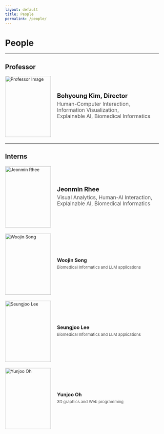 ```yaml
---
layout: default
title: People
permalink: /people/
---
```


# **People**

---

## Professor
<div style="display: flex; align-items: center; margin-bottom: 20px;">
  <img src="/professor.jpeg" alt="Professor Image" style="width: 150px; height: 200px; margin-right: 20px; object-fit: cover;">
  <div>
    <h3 style="margin: 0; font-size: 20px;">Bohyoung Kim, Director</h3>
    <p style="margin: 5px 0; color: #555; font-size: 17px;">Human-Computer Interaction, Information Visualization,<br>Explainable AI, Biomedical Informatics</p>
  </div>
</div>

---

## Interns
<div style="display: flex; flex-direction: column; gap: 20px; margin-top: 20px;">

  <div style="display: flex; align-items: center;">
    <img src="/jeongmin.jpeg" alt="Jeonmin Rhee" style="width: 150px; height: 200px; margin-right: 20px; object-fit: cover;">
    <div>
      <h4 style="margin: 0; font-size: 20px;">Jeonmin Rhee</h4>
      <p style="margin: 5px 0; color: #555; font-size: 17px;">Visual Analytics, Human-AI Interaction, Explainable AI, Biomedical Informatics</p>
    </div>
  </div>

  <div style="display: flex; align-items: center;">
    <img src="/woojin.jpeg" alt="Woojin Song" style="width: 150px; height: 200px; margin-right: 20px; object-fit: cover;">
    <div>
      <h4 style="margin: 0; font-size: 16px;">Woojin Song</h4>
      <p style="margin: 5px 0; color: #555; font-size: 13px;">Biomedical Informatics and LLM applications</p>
    </div>
  </div>

  <div style="display: flex; align-items: center;">
    <img src="/seungjoo.png" alt="Seungjoo Lee" style="width: 150px; height: 200px; margin-right: 20px; object-fit: cover;">
    <div>
      <h4 style="margin: 0; font-size: 16px;">Seungjoo Lee</h4>
      <p style="margin: 5px 0; color: #555; font-size: 13px;">Biomedical Informatics and LLM applications</p>
    </div>
  </div>

  <div style="display: flex; align-items: center;">
    <img src="/yunjoo.jpeg" alt="Yunjoo Oh" style="width: 150px; height: 200px; margin-right: 20px; object-fit: cover;">
    <div>
      <h4 style="margin: 0; font-size: 16px;">Yunjoo Oh</h4>
      <p style="margin: 5px 0; color: #555; font-size: 13px;">3D graphics and Web programming</p>
    </div>
  </div>

</div>
